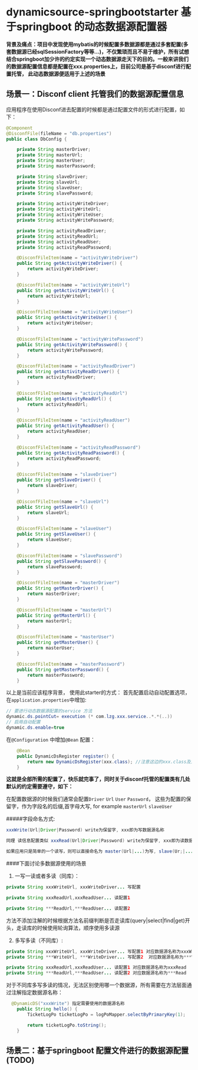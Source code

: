 # dynamicsource-springbootstarter 基于springboot 的动态数据源配置器



**背景及痛点：项目中发现使用mybatis的时候配置多数据源都是通过多套配置(多套数据源已经sqlSessionFactory等等...)，不仅繁琐而且不易于维护，所有试想结合springboot加少许的约定实现一个动态数据源走天下的目的。一般来讲我们的数据源配置信息都是配置在xxx.properties上，目前公司是基于disconf进行配置托管， 此动态数据源便适用于上述的场景**


## 场景一：Disconf client 托管我们的数据源配置信息
应用程序在使用Disconf进去配置的时候都是通过配置文件的形式进行配置，如下：
```java
@Component
@DisconfFile(fileName = "db.properties")
public class DbConfig {

    private String masterDriver;
    private String masterUrl;
    private String masterUser;
    private String masterPassword;

    private String slaveDriver;
    private String slaveUrl;
    private String slaveUser;
    private String slavePassword;

    private String activityWriteDriver;
    private String activityWriteUrl;
    private String activityWriteUser;
    private String activityWritePassword;

    private String activityReadDriver;
    private String activityReadUrl;
    private String activityReadUser;
    private String activityReadPassword;

    @DisconfFileItem(name = "activityWriteDriver")
    public String getActivityWriteDriver() {
        return activityWriteDriver;
    }

    @DisconfFileItem(name = "activityWriteUrl")
    public String getActivityWriteUrl() {
        return activityWriteUrl;
    }

    @DisconfFileItem(name = "activityWriteUser")
    public String getActivityWriteUser() {
        return activityWriteUser;
    }

    @DisconfFileItem(name = "activityWritePassword")
    public String getActivityWritePassword() {
        return activityWritePassword;
    }

    @DisconfFileItem(name = "activityReadDriver")
    public String getActivityReadDriver() {
        return activityReadDriver;
    }

    @DisconfFileItem(name = "activityReadUrl")
    public String getActivityReadUrl() {
        return activityReadUrl;
    }

    @DisconfFileItem(name = "activityReadUser")
    public String getActivityReadUser() {
        return activityReadUser;
    }

    @DisconfFileItem(name = "activityReadPassword")
    public String getActivityReadPassword() {
        return activityReadPassword;
    }

    @DisconfFileItem(name = "slaveDriver")
    public String getSlaveDriver() {
        return slaveDriver;
    }

    @DisconfFileItem(name = "slaveUrl")
    public String getSlaveUrl() {
        return slaveUrl;
    }

    @DisconfFileItem(name = "slaveUser")
    public String getSlaveUser() {
        return slaveUser;
    }

    @DisconfFileItem(name = "slavePassword")
    public String getSlavePassword() {
        return slavePassword;
    }

    @DisconfFileItem(name = "masterDriver")
    public String getMasterDriver() {
        return masterDriver;
    }

    @DisconfFileItem(name = "masterUrl")
    public String getMasterUrl() {
        return masterUrl;
    }

    @DisconfFileItem(name = "masterUser")
    public String getMasterUser() {
        return masterUser;
    }

    @DisconfFileItem(name = "masterPassword")
    public String getMasterPassword() {
        return masterPassword;
    }
```

以上是当前应该程序背景， 使用此starter的方式：
首先配置启动自动配置选项，在`application.properties`中增加:
```java
// 要进行动态数据源配置的service 方法
dynamic.ds.pointCut= execution (* com.lzg.xxx.service..*.*(..))
// 启用自动配置
dynamic.ds.enable=true
```
在`@Configuration` 中增加`@Bean` 配置：

```java
    @Bean
    public DynamicDsRegister register() {
        return new DynamicDsRegister(xxx.class); //注意这边的xxx.class及为上面disconf托管的配置类！
    }
```

**这就是全部所需的配置了，快乐就完事了，同时关于disconf托管的配置类有几处默认的约定需要遵守，如下：**

在配置数据源的时候我们通常会配置`Driver` `Url` `User` `Password`， 这些为配置的保留字，作为字段名的后缀,首字母大写, for example `masterUrl` `slaveUser`

#####字段命名方式:

```java
xxxWrite(Url|Driver|Password) write为保留字, xxx即为写数据源名称

同理 读信息配置类似 xxxRead(Url|Driver|Password) write为保留字, xxx即为读数据源名称

如果应用只是简单的一个读写，则可以直接命名为 master(Url|...)为写, slave(Ur;|...) 为读

```

####下面讨论多数据源使用的场景
 1. 一写一读或者多读（同库）：
  ```java
  private String xxxWriteUrl, xxxWriteDriver... 写配置

  private String xxxReadUrl,xxxReadUser... 读配置1

  private String ***ReadUrl,***ReadUser... 读配置2
  ```
方法不添加注解的时候根据方法名前缀判断是否走读库(query|select|find|get)开头，走读库的时候使用轮询算法，顺序使用多读源


 2. 多写多读（不同库）:
 ```java
 private String xxxWriteUrl, xxxWriteDriver... 写配置1 对应数据源名称为xxxWrite
 private String ***WriteUrl, ***WriteDriver... 写配置2  对应数据源名称为***Write

 private String xxxReadUrl,xxxReadUser... 读配置1 对应数据源名称为xxxRead
 private String ***ReadUrl,***ReadUser... 读配置2 对应数据源名称为***Read
 ```

对于不同库多写多读的情况，无法区别使用哪一个数据源，所有需要在方法层面通过注解指定数据源名称：
```java
  @DynamicDS("xxxWrite") 指定需要使用的数据源名称
    public String hello() {
        TicketLogPo ticketLogPo = logPoMapper.selectByPrimaryKey(1);

        return ticketLogPo.toString();
    }

```




## 场景二：基于springboot 配置文件进行的数据源配置(TODO)